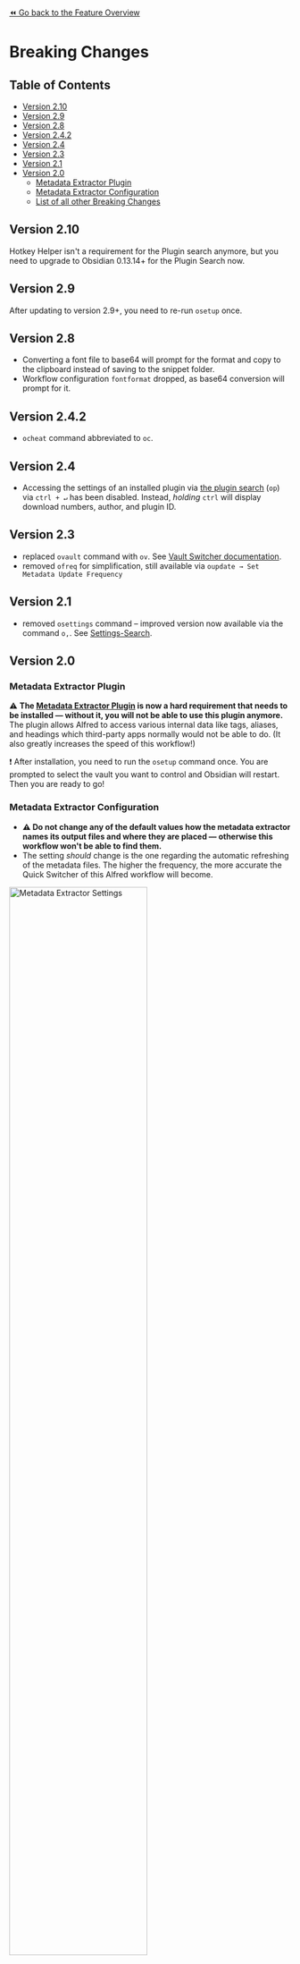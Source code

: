 [⏪ Go back to the Feature Overview](../README.md#feature-overview)

# Breaking Changes

## Table of Contents
<!-- MarkdownTOC -->

- [Version 2.10](#version-210)
- [Version 2.9](#version-29)
- [Version 2.8](#version-28)
- [Version 2.4.2](#version-242)
- [Version 2.4](#version-24)
- [Version 2.3](#version-23)
- [Version 2.1](#version-21)
- [Version 2.0](#version-20)
	- [Metadata Extractor Plugin](#metadata-extractor-plugin)
	- [Metadata Extractor Configuration](#metadata-extractor-configuration)
	- [List of all other Breaking Changes](#list-of-all-other-breaking-changes)

<!-- /MarkdownTOC -->

## Version 2.10
Hotkey Helper isn't a requirement for the Plugin search anymore, but you need to upgrade to Obsidian 0.13.14+ for the Plugin Search now.

## Version 2.9
After updating to version 2.9+, you need to re-run `osetup` once.

## Version 2.8
- Converting a font file to base64 will prompt for the format and copy to the clipboard instead of saving to the snippet folder.
- Workflow configuration `fontformat` dropped, as base64 conversion will prompt for it. 

## Version 2.4.2
- `ocheat` command abbreviated to `oc`.

## Version 2.4
- Accessing the settings of an installed plugin via [the plugin search](Plugin%20and%20Theme%20Search.md) (`op`) via `ctrl + ↵` has been disabled. Instead, *holding* `ctrl` will display download numbers, author, and plugin ID.

## Version 2.3
- replaced `ovault` command with `ov`. See [Vault Switcher documentation](Vault%20Switcher.md).
- removed `ofreq` for simplification, still available via `oupdate → Set Metadata Update Frequency`

## Version 2.1
- removed `osettings` command – improved version now available via the command `o,`. See [Settings-Search](Settings%20Search.md).

## Version 2.0

### Metadata Extractor Plugin
⚠️ __The [Metadata Extractor Plugin](https://github.com/kometenstaub/metadata-extractor) is now a hard requirement that needs to be installed — without it, you will not be able to use this plugin anymore.__ The plugin allows Alfred to access various internal data like tags, aliases, and headings which third-party apps normally would not be able to do. (It also greatly increases the speed of this workflow!)

❗️ After installation, you need to run the `osetup` command once. You are prompted to select the vault you want to control and Obsidian will restart. Then you are ready to go!

### Metadata Extractor Configuration
- **⚠️ Do not change any of the default values how the metadata extractor names its output files and where they are placed — otherwise this workflow won't be able to find them.**
- The setting _should_ change is the one regarding the automatic refreshing of the metadata files. The higher the frequency, the more accurate the Quick Switcher of this Alfred workflow will become.

<img src="https://i.imgur.com/7YnQJ7K.png" alt="Metadata Extractor Settings" width=70%>

### List of all other Breaking Changes
*when updating from v. 1.x to 2.x*
- the previous `ot` command to open the current theme has been **removed** to avoid overlap with the new tag search – the command id now called via the `ocss` command.
- the previous `otrash` command to open the current theme has been renamed to `o.`, to avoid crowding the `ot` keyword. For consistency, and simplicity, `o.obsidian` is now also accessible via `o.`
- keyword `odefault` replaced with `ocheat`
- forum search renamed to `of` because `oh` became too crowded
- `Open in Dualmode` modifier for the `o` search is removed for now, as Alfred only allows for 5 modifiers per action.
- `osettings` keyword *for updating the documentation search* has been renamed `oupdate` for consistency.
- Attachment search removed for now, as it would crowd the now enhanced main search too much. If there is demand for it, I will implement a new, separate attachment search. [Please create a GitHub issue if you are interested in this.](https://github.com/chrisgrieser/shimmering-obsidian)
- removed CSS Snippet toggling, as there are now [multiple](https://github.com/chetachiezikeuzor/MySnippets-Plugin) [plugins](https://github.com/deathau/snippet-commands-obsidian) that do that better
- removed hotkey for font-base64-conversion for de-cluttering. (You can still set one of your own, if you want to!)
